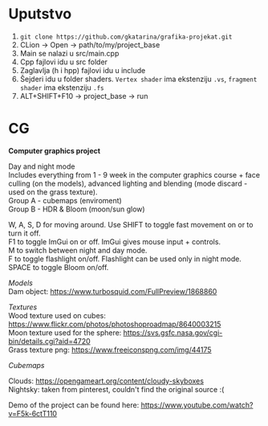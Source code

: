 # Uputstvo
1. `git clone https://github.com/gkatarina/grafika-projekat.git`
2. CLion -> Open -> path/to/my/project_base
3. Main se nalazi u src/main.cpp
4. Cpp fajlovi idu u src folder
5. Zaglavlja (h i hpp) fajlovi idu u include
6. Šejderi idu u folder shaders. `Vertex shader` ima ekstenziju `.vs`, `fragment shader` ima ekstenziju `.fs`
7. ALT+SHIFT+F10 -> project_base -> run

# CG

**Computer graphics project**

Day and night mode  
Includes everything from 1 - 9 week in the computer graphics course + face culling (on the models), advanced lighting and blending (mode discard - used on the grass texture).  
Group A - cubemaps (enviroment)  
Group B - HDR & Bloom (moon/sun glow) 

W, A, S, D for moving around. Use SHIFT to toggle fast movement on or to turn it off.  
F1 to toggle ImGui on or off. ImGui gives mouse input + controls.  
M to switch between night and day mode.  
F to toggle flashlight on/off. Flashlight can be used only in night mode.  
SPACE to toggle Bloom on/off.

_Models_  
Dam object: https://www.turbosquid.com/FullPreview/1868860  

_Textures_   
Wood texture used on cubes: https://www.flickr.com/photos/photoshoproadmap/8640003215  
Moon texture used for the sphere:  https://svs.gsfc.nasa.gov/cgi-bin/details.cgi?aid=4720  
Grass texture png: https://www.freeiconspng.com/img/44175  

_Cubemaps_  

Clouds: https://opengameart.org/content/cloudy-skyboxes  
Nightsky: taken from pinterest, couldn't find the original source :( 

Demo of the project can be found here: https://www.youtube.com/watch?v=F5k-6ctT110 
